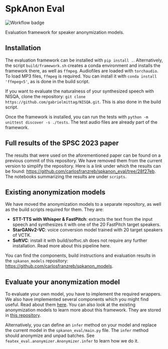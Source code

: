 # SpkAnon Eval

![Workflow badge](https://github.com/carlosfranzreb/spkanon/actions/workflows/build.yml/badge.svg)

Evaluation framework for speaker anonymization models.

## Installation

The evaluation framework can be installed with `pip install .`. Alternatively, the script `build/framework.sh` creates a conda environment and installs the framework there, as well as `ffmpeg`. Audiofiles are loaded with `torchaudio`. To load MP3 files, `ffmpeg` is required. You can install it with `conda install 'ffmpeg<5'`, as is done in the build script.

If you want to evaluate the naturalness of your synthesized speech with NISQA, clone the repository: `git clone https://github.com/gabrielmittag/NISQA.git`. This is also done in the build script.

Once the framework is installed, you can run the tests with `python -m unittest discover -s ./tests`. The test audio files are already part of the framework.

## Full results of the SPSC 2023 paper

The results that were used on the aforementioned paper can be found on a previous commit of this repository. We have removed them from the current version to simplify the repository. Here is a link under which the results can be found: <https://github.com/carlosfranzreb/spkanon_eval/tree/28f27eb>. The notebooks summarizing the results are under `scripts`.

## Existing anonymization models

We have moved the anonymization models to a separate repository, as well as the build scripts required for them. They are:

- **STT-TTS with Whisper & FastPitch**: extracts the text from the input speech and synthesizes it with one of the 20 FastPitch target speakers.
- **StarGANv2-VC**: voice conversion model trained with 20 target speakers of VCTK.
- **SoftVC**: install it with build/softvc.sh does not require any further installation. Read more about this pipeline here.

You can find the components, build instructions and evaluation results in the `spkanon_models` repository: <https://github.com/carlosfranzreb/spkanon_models>.

## Evaluate your anonymization model

To evaluate your own model, you have to implement the required wrappers. We also have implemented several components which you might find useful. Read about them [here](docs/components.md). You can also look at the existing anonymization models to learn more about this framework. They are stored in [this repository](https://github.com/carlosfranzreb/spkanon_models).

Alternatively, you can define an `infer` method on your model and replace the current model in the `spkanon_eval/main.py` file. The `infer` method should anonymize and unpad batches. See `featex_eval.anonymizer.Anonymizer.infer` to learn how we do it.
